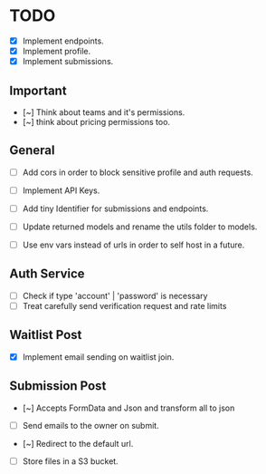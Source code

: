 # TODO
- [x] Implement endpoints.
- [x] Implement profile.
- [x] Implement submissions.

## Important
- [~] Think about teams and it's permissions.
- [~] think about pricing permissions too.

## General
- [ ] Add cors in order to block sensitive profile and auth requests.

- [ ] Implement API Keys.
 
- [ ] Add tiny Identifier for submissions and endpoints.
- [ ] Update returned models and rename the utils folder to models.

- [ ] Use env vars instead of urls in order to self host in a future.

## Auth Service
- [ ] Check if type 'account' | 'password' is necessary
- [ ] Treat carefully send verification request and rate limits

## Waitlist Post
- [x] Implement email sending on waitlist join.

## Submission Post
- [~] Accepts FormData and Json and transform all to json
- [ ] Send emails to the owner on submit.
- [~] Redirect to the default url.
- [ ] Store files in a S3 bucket.
